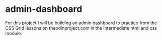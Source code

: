 # admin-dashboard

For this project I will be building an admin dashboard to practice from the CSS Grid lessons on theodinproject.com in the intermediate html and css module.